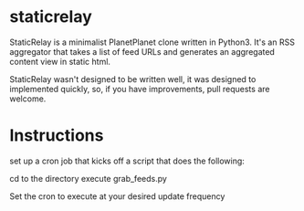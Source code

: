 # staticrelay

StaticRelay is a minimalist PlanetPlanet clone written in Python3.  It's an RSS aggregator that takes a list of feed URLs and generates an aggregated content view in static html.

StaticRelay wasn't designed to be written well, it was designed to implemented quickly, so, if you have improvements, pull requests are welcome.

# Instructions
set up a cron job that kicks off a script that does the following:

cd to the directory
execute grab_feeds.py

Set the cron to execute at your desired update frequency
